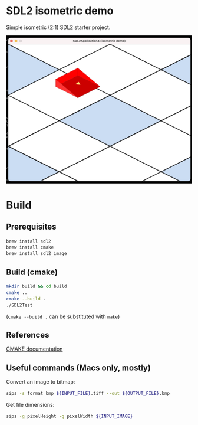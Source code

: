 # SDL2 isometric demo

Simple isometric (2:1) SDL2 starter project.

![An application window with the title "SDL2Application4 (isometric demo). It shows an isometric red wedge sprite/player character on a white and light blue kitchen floor style chequered floor surface](./doc_assets/runtime_example.png)

# Build

## Prerequisites

```sh
brew install sdl2
brew install cmake
brew install sdl2_image
```

## Build (cmake)

```sh
mkdir build && cd build
cmake ..
cmake --build .
./SDL2Test
```

(`cmake --build .` can be substituted with `make`)

## References

[CMAKE documentation](https://cmake.org/cmake/help/latest/guide/tutorial/index.html#build-and-test)

## Useful commands (Macs only, mostly)

Convert an image to bitmap:

```sh
sips -s format bmp ${INPUT_FILE}.tiff --out ${OUTPUT_FILE}.bmp
```

Get file dimensions:

```sh
sips -g pixelHeight -g pixelWidth ${INPUT_IMAGE}
```
